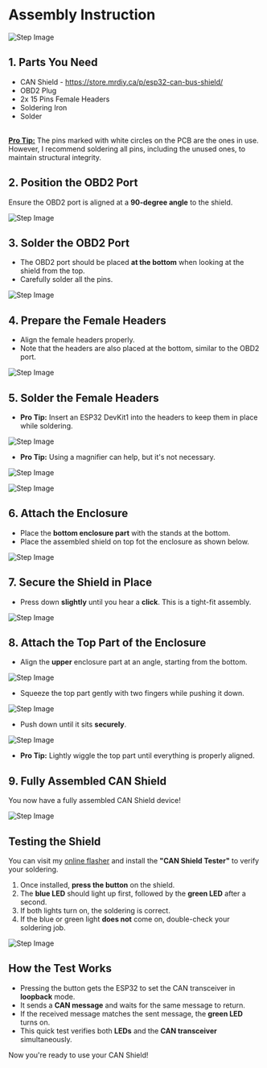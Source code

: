 # Assembly Instruction




![Step Image](img/1.png)

## 1. Parts You Need
- CAN Shield - https://store.mrdiy.ca/p/esp32-can-bus-shield/
- OBD2 Plug
- 2x 15 Pins Female Headers
- Soldering Iron
- Solder<br><br>

<u>**Pro Tip:**</u> The pins marked with white circles on the PCB are the ones in use. However, I recommend soldering all pins, including the unused ones, to maintain structural integrity.

## 2. Position the OBD2 Port
Ensure the OBD2 port is aligned at a **90-degree angle** to the shield.

![Step Image](img/2.png)

## 3. Solder the OBD2 Port
- The OBD2 port should be placed **at the bottom** when looking at the shield from the top.
- Carefully solder all the pins.

![Step Image](img/3.png)

## 4. Prepare the Female Headers
- Align the female headers properly.
- Note that the headers are also placed at the bottom, similar to the OBD2 port.

![Step Image](img/4.png)

## 5. Solder the Female Headers
- **Pro Tip:** Insert an ESP32 DevKit1 into the headers to keep them in place while soldering.

![Step Image](img/5.png)

- **Pro Tip:** Using a magnifier can help, but it's not necessary.

![Step Image](img/6.png)

![Step Image](img/7.png)

## 6. Attach the Enclosure
- Place the **bottom enclosure part** with the stands at the bottom.
- Place the assembled shield on top fot the enclosure as shown below.

![Step Image](img/8.png)

## 7. Secure the Shield in Place
- Press down **slightly** until you hear a **click**. This is a tight-fit assembly.

![Step Image](img/9.png)

## 8. Attach the Top Part of the Enclosure
- Align the **upper** enclosure part at an angle, starting from the bottom.

![Step Image](img/10.png)

- Squeeze the top part gently with two fingers while pushing it down.


![Step Image](img/12.png)

- Push down until it sits **securely**.

![Step Image](img/13.png)

- **Pro Tip:** Lightly wiggle the top part until everything is properly aligned.


## 9. Fully Assembled CAN Shield
You now have a fully assembled CAN Shield device!

![Step Image](img/14.png)


## Testing the Shield
You can visit my <a href="https://mrdiyca.gitlab.io/mrdiy-esp-online-flasher/" target="_blank">online flasher</a> and install the **"CAN Shield Tester"** to verify your soldering.

1. Once installed, **press the button** on the shield.
2. The **blue LED** should light up first, followed by the **green LED** after a second.
3. If both lights turn on, the soldering is correct.
4. If the blue or green light **does not** come on, double-check your soldering job.


![Step Image](img/15.png)

## How the Test Works
- Pressing the button gets the ESP32 to set the CAN transceiver in **loopback**  mode.
- It sends a **CAN message** and waits for the same message to return.
- If the received message matches the sent message, the **green LED** turns on.
- This quick test verifies both **LEDs** and the **CAN transceiver** simultaneously.

Now you're ready to use your CAN Shield!